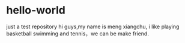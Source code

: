 # hello-world
just a test repository
hi guys,my name is meng xiangchu, i like playing basketball swimming and tennis，we can be make friend.
